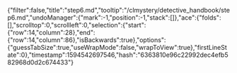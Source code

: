 {"filter":false,"title":"step6.md","tooltip":"/clmystery/detective_handbook/step6.md","undoManager":{"mark":-1,"position":-1,"stack":[]},"ace":{"folds":[],"scrolltop":0,"scrollleft":0,"selection":{"start":{"row":14,"column":28},"end":{"row":14,"column":86},"isBackwards":true},"options":{"guessTabSize":true,"useWrapMode":false,"wrapToView":true},"firstLineState":0},"timestamp":1594542697546,"hash":"6363810e96c22992dec4efb582968d0d2c674433"}